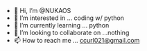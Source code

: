 - 👋 Hi, I’m @NUKAOS
- 👀 I’m interested in ...  coding w/ python
- 🌱 I’m currently learning ...  python
- 💞️ I’m looking to collaborate on ...nothing
- 📫 How to reach me ... ccurl021@gmail.com

<!---
NUKAOS/NUKAOS is a ✨ special ✨ repository because its `README.md` (this file) appears on your GitHub profile.
You can click the Preview link to take a look at your changes.
--->
